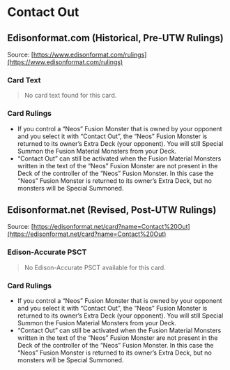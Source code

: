 # Contact Out

## Edisonformat.com (Historical, Pre-UTW Rulings)

Source: [https://www.edisonformat.com/rulings](https://www.edisonformat.com/rulings)

### Card Text

> No card text found for this card.

### Card Rulings

*   If you control a “Neos” Fusion Monster that is owned by your opponent and you select it with “Contact Out”, the “Neos” Fusion Monster is returned to its owner’s Extra Deck (your opponent). You will still Special Summon the Fusion Material Monsters from your Deck.
*   “Contact Out” can still be activated when the Fusion Material Monsters written in the text of the “Neos” Fusion Monster are not present in the Deck of the controller of the “Neos” Fusion Monster. In this case the “Neos” Fusion Monster is returned to its owner’s Extra Deck, but no monsters will be Special Summoned.

## Edisonformat.net (Revised, Post-UTW Rulings)

Source: [https://edisonformat.net/card?name=Contact%20Out](https://edisonformat.net/card?name=Contact%20Out)

### Edison-Accurate PSCT

> No Edison-Accurate PSCT available for this card.

### Card Rulings

*   If you control a “Neos” Fusion Monster that is owned by your opponent and you select it with “Contact Out”, the “Neos” Fusion Monster is returned to its owner’s Extra Deck (your opponent). You will still Special Summon the Fusion Material Monsters from your Deck.
*   “Contact Out” can still be activated when the Fusion Material Monsters written in the text of the “Neos” Fusion Monster are not present in the Deck of the controller of the “Neos” Fusion Monster. In this case the “Neos” Fusion Monster is returned to its owner’s Extra Deck, but no monsters will be Special Summoned.
            
